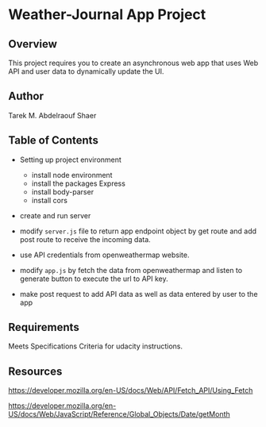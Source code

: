# Weather-Journal App Project

## Overview
This project requires you to create an asynchronous web app that uses Web API and user data to dynamically update the UI. 

## Author 

Tarek M. Abdelraouf Shaer 

## Table of Contents 

- Setting up project environment 

  - install node environment 
  - install the packages Express 
  - install body-parser
  - install cors 

- create and run server 

- modify `server.js` file to return app endpoint object by get route and add post route to receive the incoming data. 

- use API credentials from openweathermap website. 

- modify `app.js` by fetch the data from openweathermap and listen to generate button to execute the url to API key. 

- make post request to add API data as well as data entered by user to the app 

## Requirements

Meets Specifications Criteria for udacity instructions.

## Resources 

<https://developer.mozilla.org/en-US/docs/Web/API/Fetch_API/Using_Fetch> 

<https://developer.mozilla.org/en-US/docs/Web/JavaScript/Reference/Global_Objects/Date/getMonth>

